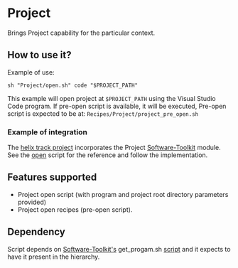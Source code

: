 # Project

Brings Project capability for the particular context.

## How to use it?

Example of use:

```shell
sh "Project/open.sh" code "$PROJECT_PATH"
```

This example will open project at `$PROJECT_PATH` using the Visual Studio Code program. If pre-open script is available, it will be executed, Pre-open script is expected to be at: `Recipes/Project/project_pre_open.sh`

### Example of integration

The [helix track project](https://github.com/Helix-Track/Core) incorporates the Project [Software-Toolkit](https://github.com/red-elf/Software-Toolkit) module. See the [open](https://github.com/Helix-Track/Core/blob/main/open) script for the reference and follow the implementation.

## Features supported

- Project open script (with program and project root directory parameters provided)
- Project open recipes (pre-open script).

## Dependency

Script depends on [Software-Toolkit's](https://github.com/red-elf/Software-Toolkit) get_progam.sh [script](https://github.com/red-elf/Software-Toolkit/blob/main/Utils/Sys/Programs/get_program.sh) and it expects to have it present in the hierarchy.
